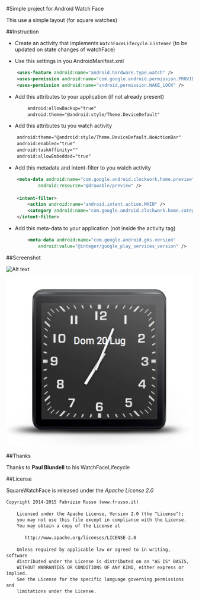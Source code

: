 #Simple project for Android Watch Face

This use a simple layout (for square watches)

##Instruction

- Create an activity that implements `WatchFaceLifecycle.Listener` (to be updated on state changes
of watchFace)

- Use this settings in you AndroidManifest.xml

```xml
    <uses-feature android:name="android.hardware.type.watch" />
    <uses-permission android:name="com.google.android.permission.PROVIDE_BACKGROUND" />
    <uses-permission android:name="android.permission.WAKE_LOCK" />
```

- Add this attributes to your application (if not already present)

```xml
        android:allowBackup="true"
        android:theme="@android:style/Theme.DeviceDefault"
```

- Add this attributes tu you watch activity

```xml
    android:theme="@android:style/Theme.DeviceDefault.NoActionBar"
    android:enabled="true"
    android:taskAffinity=""
    android:allowEmbedded="true"
```

- Add this metadata and intent-filter to you watch activity

```xml
    <meta-data android:name="com.google.android.clockwork.home.preview"
            android:resource="@drawable/preview" />

    <intent-filter>
        <action android:name="android.intent.action.MAIN" />
        <category android:name="com.google.android.clockwork.home.category.HOME_BACKGROUND" />
    </intent-filter>
```

- Add this meta-data to your application (not inside the activity tag)

```xml
        <meta-data android:name="com.google.android.gms.version"
            android:value="@integer/google_play_services_version" />
```


##Screenshot

![Alt text](https://raw.githubusercontent.com/jfabrix101/SquareWatchFace/master/screenshot1.png?raw=true "Example")

![Screen](screenshot1.png "Screenshot")

##Thanks

Thanks to **Paul Blundell** to his WatchFaceLifecycle



##License

SquareWatchFace is released under the *Apache License 2.0*

    Copyright 2014-2015 Fabrizio Russo (www.frusso.it)

        Licensed under the Apache License, Version 2.0 (the "License");
        you may not use this file except in compliance with the License.
        You may obtain a copy of the License at

           http://www.apache.org/licenses/LICENSE-2.0

        Unless required by applicable law or agreed to in writing, software
        distributed under the License is distributed on an "AS IS" BASIS,
        WITHOUT WARRANTIES OR CONDITIONS OF ANY KIND, either express or implied.
        See the License for the specific language governing permissions and
        limitations under the License.

